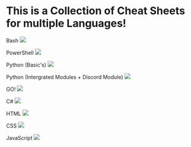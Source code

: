 # This is a Collection of Cheat Sheets for multiple Languages!
  
  Bash
  ![](https://geps.dev/progress/100)
  
  PowerShell
  ![](https://geps.dev/progress/50)
  
  Python (Basic's)
  ![](https://geps.dev/progress/100)
  
  Python (Intergrated Modules + Discord Module)
  ![](https://geps.dev/progress/0)
  
  GO!
  ![](https://geps.dev/progress/0)
  
  C#
  ![](https://geps.dev/progress/0)
  
  HTML
  ![](https://geps.dev/progress/0)
  
  CSS
  ![](https://geps.dev/progress/0)
  
  JavaScript
  ![](https://geps.dev/progress/0)
